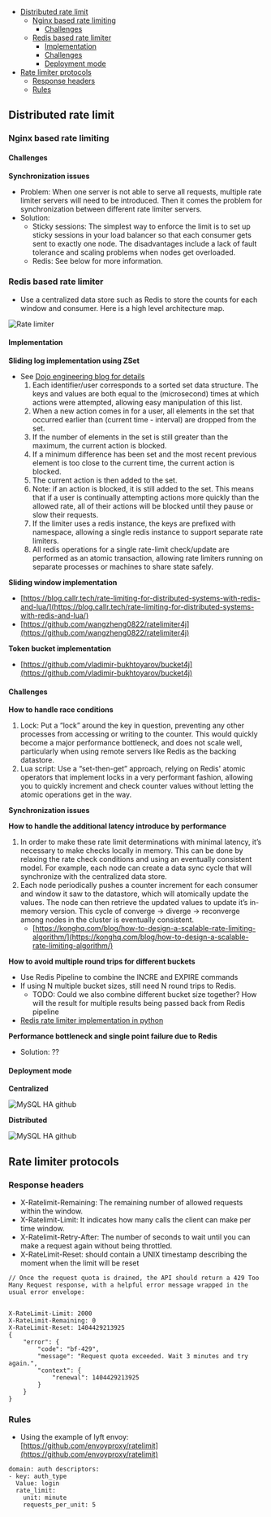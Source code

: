 - [Distributed rate limit](#distributed-rate-limit)
  - [Nginx based rate limiting](#nginx-based-rate-limiting)
    - [Challenges](#challenges)
  - [Redis based rate limiter](#redis-based-rate-limiter)
    - [Implementation](#implementation)
    - [Challenges](#challenges-1)
    - [Deployment mode](#deployment-mode)
- [Rate limiter protocols](#rate-limiter-protocols)
  - [Response headers](#response-headers)
  - [Rules](#rules)

## Distributed rate limit

### Nginx based rate limiting

#### Challenges

**Synchronization issues**

* Problem: When one server is not able to serve all requests, multiple rate limiter servers will need to be introduced. Then it comes the problem for synchronization between different rate limiter servers. 
* Solution: 
  * Sticky sessions: The simplest way to enforce the limit is to set up sticky sessions in your load balancer so that each consumer gets sent to exactly one node. The disadvantages include a lack of fault tolerance and scaling problems when nodes get overloaded.
  * Redis: See below for more information. 

### Redis based rate limiter

* Use a centralized data store such as Redis to store the counts for each window and consumer. Here is a high level architecture map. 

![Rate limiter](images/ratelimiter_distributedimpl.png)

#### Implementation

**Sliding log implementation using ZSet**

* See [Dojo engineering blog for details](https://engineering.classdojo.com/blog/2015/02/06/rolling-rate-limiter/)
  1. Each identifier/user corresponds to a sorted set data structure. The keys and values are both equal to the (microsecond) times at which actions were attempted, allowing easy manipulation of this list.
  2. When a new action comes in for a user, all elements in the set that occurred earlier than (current time - interval) are dropped from the set.
  3. If the number of elements in the set is still greater than the maximum, the current action is blocked.
  4. If a minimum difference has been set and the most recent previous element is too close to the current time, the current action is blocked.
  5. The current action is then added to the set.
  6. Note: if an action is blocked, it is still added to the set. This means that if a user is continually attempting actions more quickly than the allowed rate, all of their actions will be blocked until they pause or slow their requests.
  7. If the limiter uses a redis instance, the keys are prefixed with namespace, allowing a single redis instance to support separate rate limiters.
  8. All redis operations for a single rate-limit check/update are performed as an atomic transaction, allowing rate limiters running on separate processes or machines to share state safely.

**Sliding window implementation**

* [https://blog.callr.tech/rate-limiting-for-distributed-systems-with-redis-and-lua/](https://blog.callr.tech/rate-limiting-for-distributed-systems-with-redis-and-lua/)
* [https://github.com/wangzheng0822/ratelimiter4j](https://github.com/wangzheng0822/ratelimiter4j)

**Token bucket implementation**

* [https://github.com/vladimir-bukhtoyarov/bucket4j](https://github.com/vladimir-bukhtoyarov/bucket4j)

#### Challenges

**How to handle race conditions**

1. Lock: Put a “lock” around the key in question, preventing any other processes from accessing or writing to the counter. This would quickly become a major performance bottleneck, and does not scale well, particularly when using remote servers like Redis as the backing datastore.
2. Lua script: Use a “set-then-get” approach, relying on Redis' atomic operators that implement locks in a very performant fashion, allowing you to quickly increment and check counter values without letting the atomic operations get in the way.

**Synchronization issues**

**How to handle the additional latency introduce by performance**

1. In order to make these rate limit determinations with minimal latency, it’s necessary to make checks locally in memory. This can be done by relaxing the rate check conditions and using an eventually consistent model. For example, each node can create a data sync cycle that will synchronize with the centralized data store. 
2. Each node periodically pushes a counter increment for each consumer and window it saw to the datastore, which will atomically update the values. The node can then retrieve the updated values to update it’s in-memory version. This cycle of converge → diverge → reconverge among nodes in the cluster is eventually consistent.
   * [https://konghq.com/blog/how-to-design-a-scalable-rate-limiting-algorithm/](https://konghq.com/blog/how-to-design-a-scalable-rate-limiting-algorithm/)

**How to avoid multiple round trips for different buckets**

* Use Redis Pipeline to combine the INCRE and EXPIRE commands
* If using N multiple bucket sizes, still need N round trips to Redis. 
  * TODO: Could we also combine different bucket size together? How will the result for multiple results being passed back from Redis pipeline
* [Redis rate limiter implementation in python](https://www.binpress.com/rate-limiting-with-redis-1/)

**Performance bottleneck and single point failure due to Redis**

* Solution: ??

#### Deployment mode

**Centralized**

![MySQL HA github](images/monitorSystem_HealthCheck_distributedratelimiting_centralized.png)

**Distributed**

![MySQL HA github](images/monitorSystem_HealthCheck_distributedratelimiting_distributed.png)

## Rate limiter protocols

### Response headers

* X-Ratelimit-Remaining: The remaining number of allowed requests within the window. 
* X-Ratelimit-Limit: It indicates how many calls the client can make per time window.
* X-Ratelimit-Retry-After: The number of seconds to wait until you can make a request again without being throttled.
* X-RateLimit-Reset: should contain a UNIX timestamp describing the moment when the limit will be reset

```
// Once the request quota is drained, the API should return a 429 Too Many Request response, with a helpful error message wrapped in the usual error envelope: 


X-RateLimit-Limit: 2000
X-RateLimit-Remaining: 0
X-RateLimit-Reset: 1404429213925
{
    "error": {
        "code": "bf-429",
        "message": "Request quota exceeded. Wait 3 minutes and try again.",
        "context": {
            "renewal": 1404429213925
        }
    }
}
```

### Rules

* Using the example of lyft envoy: [https://github.com/envoyproxy/ratelimit](https://github.com/envoyproxy/ratelimit)

```
domain: auth descriptors:
- key: auth_type 
  Value: login 
  rate_limit:
    unit: minute 
    requests_per_unit: 5
```
